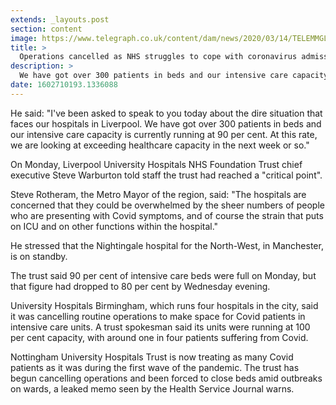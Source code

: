 ```yaml
--- 
extends: _layouts.post 
section: content 
image: https://www.telegraph.co.uk/content/dam/news/2020/03/14/TELEMMGLPICT000122013251_trans_NvBQzQNjv4BqBDCnIxthzPLaVuHdTEmpqJ73dq_ohU5dG7pZOyOIh3g.jpeg?impolicy=logo-overlay 
title: > 
  Operations cancelled as NHS struggles to cope with coronavirus admissions 
description: > 
  We have got over 300 patients in beds and our intensive care capacity is currently running at 90 per cent.On Monday, Liverpool University Hospitals NHS Foundation Trust chief executive Steve Warburton told staff the trust had reached a "critical point".The trust said 90 per cent of intensive care beds were full on Monday, but that figure had dropped to 80 per cent by Wednesday evening.University Hospitals Birmingham, which runs four hospitals in the city, said it was cancelling routine operations to make space for Covid patients in intensive care units.Nottingham University Hospitals Trust is now treating as many Covid patients as it was during the first wave of the pandemic. 
date: 1602710193.1336088 
--- 
```

He said: "I've been asked to speak to you today about the dire situation that faces our hospitals in Liverpool. We have got over 300 patients in beds and our intensive care capacity is currently running at 90 per cent. At this rate, we are looking at exceeding healthcare capacity in the next week or so."

On Monday, Liverpool University Hospitals NHS Foundation Trust chief executive Steve Warburton told staff the trust had reached a "critical point".

Steve Rotheram, the Metro Mayor of the region, said: "The hospitals are concerned that they could be overwhelmed by the sheer numbers of people who are presenting with Covid symptoms, and of course the strain that puts on ICU and on other functions within the hospital."

He stressed that the Nightingale hospital for the North-West, in Manchester, is on standby.

The trust said 90 per cent of intensive care beds were full on Monday, but that figure had dropped to 80 per cent by Wednesday evening.

University Hospitals Birmingham, which runs four hospitals in the city, said it was cancelling routine operations to make space for Covid patients in intensive care units. A trust spokesman said its units were running at 100 per cent capacity, with around one in four patients suffering from Covid.

Nottingham University Hospitals Trust is now treating as many Covid patients as it was during the first wave of the pandemic. The trust has begun cancelling operations and been forced to close beds amid outbreaks on wards, a leaked memo seen by the Health Service Journal warns.